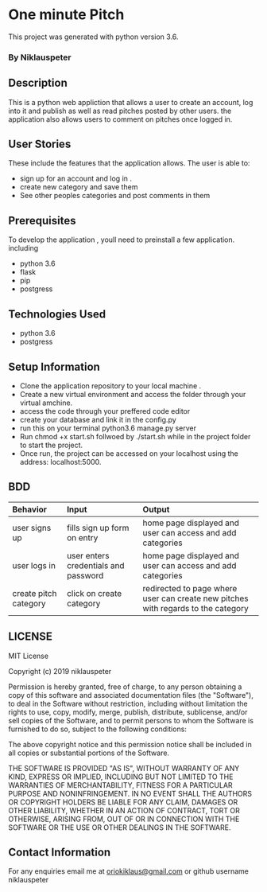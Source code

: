 # One minute Pitch

This project was generated with python version 3.6.

### By Niklauspeter

##  Description
This is a python web appliction that allows a user to create an account, log into it and publish as well as read pitches posted by other users. the application also allows users to comment on pitches once logged in.


## User Stories
These include the features that the application allows.
The user is able to:
* sign up for an account and log in .
* create new category and save them
* See other peoples categories and post comments in them


## Prerequisites
To develop the application , youll need to preinstall a few application. including
* python 3.6
* flask
* pip
* postgress

## Technologies Used
* python 3.6 
* postgress

## Setup Information
* Clone the application repository to your local machine .
* Create a new virtual environment and access the folder through your virtual amchine.
* access the code through your preffered code editor
* create your database and link it in the config.py
* run this on your terminal python3.6 manage.py server
* Run chmod +x start.sh follwoed by ./start.sh while in the project folder to start the project.
* Once run, the project can be accessed on your localhost using the address: localhost:5000.

## BDD
|Behavior |Input |Output |
|:------------| :---------|:--------|
| user signs up | fills sign up form on entry | home page displayed and user can access and add categories|
|user logs in |user enters credentials and password|home page displayed and user can access and add categories|
|create pitch category |click on create category |redirected to page where user can create new pitches with regards to the category|


## LICENSE
MIT License

Copyright (c) 2019 niklauspeter

Permission is hereby granted, free of charge, to any person obtaining a copy
of this software and associated documentation files (the "Software"), to deal
in the Software without restriction, including without limitation the rights
to use, copy, modify, merge, publish, distribute, sublicense, and/or sell
copies of the Software, and to permit persons to whom the Software is
furnished to do so, subject to the following conditions:

The above copyright notice and this permission notice shall be included in all
copies or substantial portions of the Software.

THE SOFTWARE IS PROVIDED "AS IS", WITHOUT WARRANTY OF ANY KIND, EXPRESS OR
IMPLIED, INCLUDING BUT NOT LIMITED TO THE WARRANTIES OF MERCHANTABILITY,
FITNESS FOR A PARTICULAR PURPOSE AND NONINFRINGEMENT. IN NO EVENT SHALL THE
AUTHORS OR COPYRIGHT HOLDERS BE LIABLE FOR ANY CLAIM, DAMAGES OR OTHER
LIABILITY, WHETHER IN AN ACTION OF CONTRACT, TORT OR OTHERWISE, ARISING FROM,
OUT OF OR IN CONNECTION WITH THE SOFTWARE OR THE USE OR OTHER DEALINGS IN THE
SOFTWARE.

## Contact Information
For any enquiries email me at oriokiklaus@gmail.com or github username niklauspeter